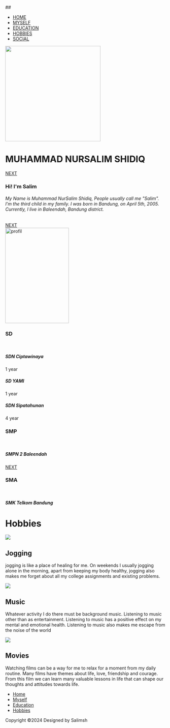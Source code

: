 ##<html>
    <head><title>M. NurSalim Shidiq</title>
    <link rel="stylesheet" href="style.css">
    <link rel="stylesheet" href="https://cdnjs.cloudflare.com/ajax/libs/font-awesome/6.6.0/css/all.min.css" 
    integrity="sha512-Kc323vGBEqzTmouAECnVceyQqyqdsSiqLQISBL29aUW4U/M7pSPA/gEUZQqv1cwx4OnYxTxve5UMg5GT6L4JJg==" 
    crossorigin="anonymous" referrerpolicy="no-referrer" />
    </head>
    <body>
        <div class="navbar">
            <ul>
                <li><a href="#hm">HOME</a></li>
                <li><a href="#my">MYSELF</a></li>
                <li><a href="#edu">EDUCATION</a></li>
                <li><a href="#hoby">HOBBIES</a></li>
                <li><a href="#soc">SOCIAL</a></li>
            </ul>
        </div>
        <div class="background">
          <div class="content">
            <div class="sun">
                <img src="sun.png" width="300" height="300">
                <div class="centered"><h1>MUHAMMAD NURSALIM SHIDIQ</h1></div>
            </div>
            <div class="btn">
                <a href="#nxt">NEXT</a> 
            </div>
          </div>
        </div>
        <div class="details">
            <div class="one">
                <h3>Hi! I'm Salim</h3>
                <h6>My Name is Muhammad NurSalim Shidiq, People usually call me "Salim". 
                    I’m the third child in my family. I was born in Bandung, on April 5th, 2005. 
                    Currently, I live in Baleendah, Bandung district.</h6>
                    <a href="#nxt2">NEXT</a>
            </div>
            <div class="two">
                <img src="pasfoto.jpg" alt="profil" width="200" height="300">
            </div>
        </div>
        <div class="educ">
            <div class="sd">
                <h3>SD</h3>
                <br>
                <h5>SDN Ciptawinaya</h6>
                    <p>1 year</p>
                <h5>SD YAMI</h6>
                    <p>1 year</p>
                <h5>SDN Sipatahunan</h6>
                    <p>4 year</p>
            </div>
            <div class="smp">
                <h3>SMP</h3>
                <br>
                <h5>SMPN 2 Baleendah</h6>
                <a href="#nxt3">NEXT</a>
            </div>
            <div class="sma">
                <h3>SMA</h3>
                <br>
                <h5>SMK Telkom Bandung</h6>
            </div>
        </div>
        <div class="hobi"><h1>Hobbies</h1></div>
        <div class="hob">
            <div class="jog">
                <div class="img">
                    <img src="jogging.jpeg">
                </div>
                <div class="teamDetails">
                 <div class="name">
                    <h2>Jogging</h2>
                 </div>
                 </div>
                 <div class="pro">
                    <p>jogging is like a place of healing for me. 
                        On weekends I usually jogging alone in the morning, 
                        apart from keeping my body healthy, jogging also makes 
                        me forget about all my college assignments and existing problems.</p>
                 </div>
            </div>
            <div class="lis">
             <div class="img">
                    <img src="lismus.jpeg">
             </div>
             <div class="teamDetails">
                 <div class="name">
                  <h2>Music</h2>
                 </div>
                 </div>
             <div class="list">
                    <p>Whatever activity I do there must be background music. 
                        Listening to music other than as entertainment. 
                        Listening to music has a positive effect on my mental and emotional health. 
                        Listening to music also makes me escape from the noise of the world</p>
             </div>
            </div>
            <div class="mov">
                <div class="img">
                    <img src="movies.jpeg">
             </div>
             <div class="teamDetails">
                 <div class="name">
                  <h2>Movies</h2>
                 </div>
                 </div>
             <div class="list">
                    <p>Watching films can be a way for me to relax for a moment from my daily routine. 
                        Many films have themes about life, love, friendship and courage. From this film we can 
                        learn many valuable lessons in life that can shape our thoughts and attitudes towards life.</p>
             </div>
            </div>
        </div>
        <footer>
            <div class="footer">
                <div class="socialicon">
                    <a href="https://www.instagram.com/nursalimsh/"><i class="fa-brands fa-instagram"></i></a>
                    <a href="https://open.spotify.com/user/317vgelak7jzh6ks3iralex7lhlq?si=9255e61eebbf4f76"><i class="fa-brands fa-spotify"></i></a>
                    <a href="https://wa.me/qr/KGWOFGIPOFKUH1"><i class="fa-brands fa-whatsapp"></i></a>
                </div>
                <div class="footernav">
                   <ul> 
                    <li><a href="">Home</a></li>
                    <li><a href="">Myself</a></li>
                    <li><a href="">Education</a></li>
                    <li><a href="">Hobbies</a></li>
                   </ul>
                </div>
                <div class="footerbottom">
                    <p>Copyright &copy;2024 Designed by <span class="designer">Salimsh</span></p>
                </div>
            </div>
        </footer>    
    </body>
</html>
